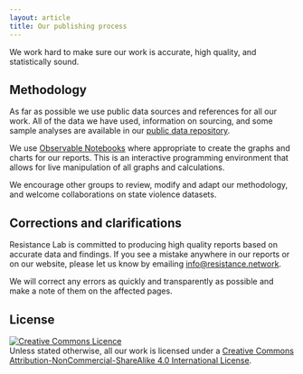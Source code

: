 ```yaml
---
layout: article
title: Our publishing process
---
```


We work hard to make sure our work is accurate, high quality, and statistically sound.

## Methodology

As far as possible we use public data sources and references for all our work. All of the data we have used, information on sourcing, and some sample analyses are available in our [public data repository](http://data.resistancelab.network/).

We use [Observable Notebooks](https://observablehq.com/@resistancelab) where appropriate to create the graphs and charts for our reports. This is an interactive programming environment that allows for live manipulation of all graphs and calculations.

We encourage other groups to review, modify and adapt our methodology, and welcome collaborations on state violence datasets.

## Corrections and clarifications

Resistance Lab is committed to producing high quality reports based on accurate data and findings. If you see a mistake anywhere in our reports or on our website, please let us know by emailing [info@resistance.network](mailto:info@resistance.network).

We will correct any errors as quickly and transparently as possible and make a note of them on the affected pages.

## License

<a rel="license" href="http://creativecommons.org/licenses/by-nc-sa/4.0/"><img alt="Creative Commons Licence" style="border-width:0" src="https://i.creativecommons.org/l/by-nc-sa/4.0/88x31.png" /></a><br />Unless stated otherwise, all our work is licensed under a <a rel="license" href="http://creativecommons.org/licenses/by-nc-sa/4.0/">Creative Commons Attribution-NonCommercial-ShareAlike 4.0 International License</a>. 
